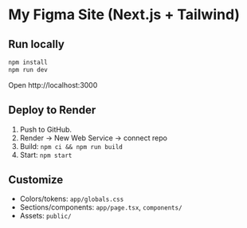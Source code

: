 # My Figma Site (Next.js + Tailwind)

## Run locally
```bash
npm install
npm run dev
```
Open http://localhost:3000

## Deploy to Render
1. Push to GitHub.
2. Render → New Web Service → connect repo
3. Build: `npm ci && npm run build`
4. Start: `npm start`

## Customize
- Colors/tokens: `app/globals.css`
- Sections/components: `app/page.tsx`, `components/`
- Assets: `public/`
